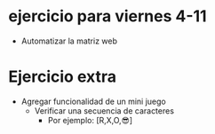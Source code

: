 # ejercicio para viernes 4-11

- Automatizar la matriz web

# Ejercicio  extra

- Agregar funcionalidad de un mini juego 
    - Verificar una secuencia de caracteres 
        - Por ejemplo: [R,X,O,😎]